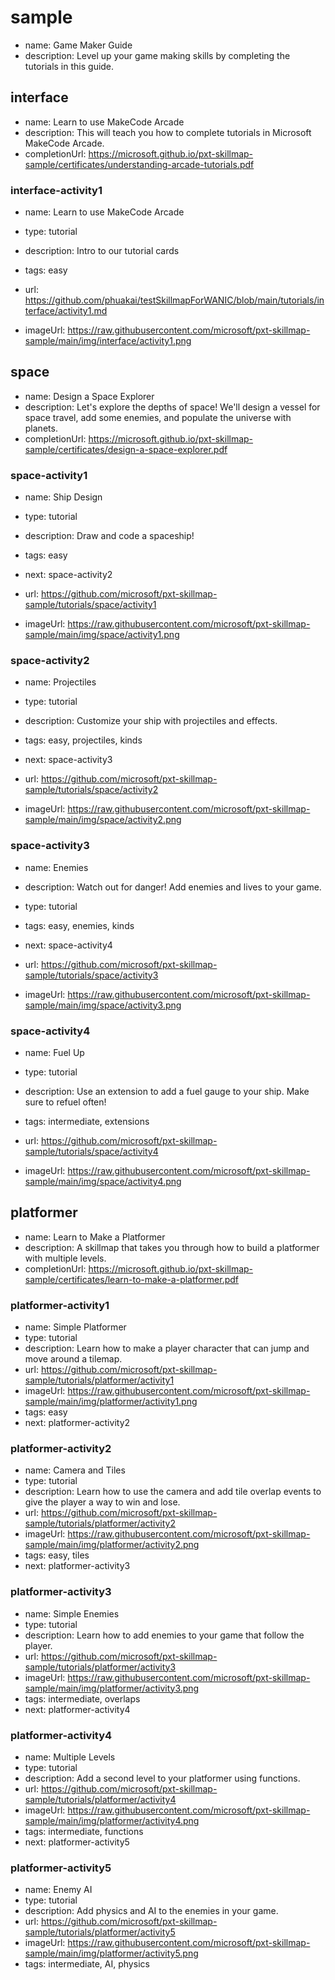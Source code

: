 # sample
* name: Game Maker Guide
* description: Level up your game making skills by completing the tutorials in this guide.

## interface
* name: Learn to use MakeCode Arcade
* description: This will teach you how to complete tutorials in Microsoft MakeCode Arcade.
* completionUrl: https://microsoft.github.io/pxt-skillmap-sample/certificates/understanding-arcade-tutorials.pdf

### interface-activity1

* name: Learn to use MakeCode Arcade
* type: tutorial
* description: Intro to our tutorial cards
* tags: easy

* url: https://github.com/phuakai/testSkillmapForWANIC/blob/main/tutorials/interface/activity1.md
* imageUrl: https://raw.githubusercontent.com/microsoft/pxt-skillmap-sample/main/img/interface/activity1.png

## space
* name: Design a Space Explorer
* description: Let's explore the depths of space! We'll design a vessel for space travel, add some enemies, and populate the universe with planets.
* completionUrl: https://microsoft.github.io/pxt-skillmap-sample/certificates/design-a-space-explorer.pdf

### space-activity1

* name: Ship Design
* type: tutorial
* description: Draw and code a spaceship!
* tags: easy
* next: space-activity2

* url: https://github.com/microsoft/pxt-skillmap-sample/tutorials/space/activity1
* imageUrl: https://raw.githubusercontent.com/microsoft/pxt-skillmap-sample/main/img/space/activity1.png

### space-activity2

* name: Projectiles
* type: tutorial
* description: Customize your ship with projectiles and effects.
* tags: easy, projectiles, kinds
* next: space-activity3

* url: https://github.com/microsoft/pxt-skillmap-sample/tutorials/space/activity2
* imageUrl: https://raw.githubusercontent.com/microsoft/pxt-skillmap-sample/main/img/space/activity2.png

### space-activity3

* name: Enemies
* description: Watch out for danger! Add enemies and lives to your game.
* type: tutorial
* tags: easy, enemies, kinds
* next: space-activity4

* url: https://github.com/microsoft/pxt-skillmap-sample/tutorials/space/activity3
* imageUrl: https://raw.githubusercontent.com/microsoft/pxt-skillmap-sample/main/img/space/activity3.png

### space-activity4

* name: Fuel Up
* type: tutorial
* description: Use an extension to add a fuel gauge to your ship. Make sure to refuel often!
* tags: intermediate, extensions


* url: https://github.com/microsoft/pxt-skillmap-sample/tutorials/space/activity4
* imageUrl: https://raw.githubusercontent.com/microsoft/pxt-skillmap-sample/main/img/space/activity4.png



## platformer
* name: Learn to Make a Platformer
* description: A skillmap that takes you through how to build a platformer with multiple levels.
* completionUrl: https://microsoft.github.io/pxt-skillmap-sample/certificates/learn-to-make-a-platformer.pdf

### platformer-activity1

* name: Simple Platformer
* type: tutorial
* description: Learn how to make a player character that can jump and move around a tilemap.
* url: https://github.com/microsoft/pxt-skillmap-sample/tutorials/platformer/activity1
* imageUrl: https://raw.githubusercontent.com/microsoft/pxt-skillmap-sample/main/img/platformer/activity1.png
* tags: easy
* next: platformer-activity2

### platformer-activity2

* name: Camera and Tiles
* type: tutorial
* description: Learn how to use the camera and add tile overlap events to give the player a way to win and lose.
* url: https://github.com/microsoft/pxt-skillmap-sample/tutorials/platformer/activity2
* imageUrl: https://raw.githubusercontent.com/microsoft/pxt-skillmap-sample/main/img/platformer/activity2.png
* tags: easy, tiles
* next: platformer-activity3

### platformer-activity3

* name: Simple Enemies
* type: tutorial
* description: Learn how to add enemies to your game that follow the player.
* url: https://github.com/microsoft/pxt-skillmap-sample/tutorials/platformer/activity3
* imageUrl: https://raw.githubusercontent.com/microsoft/pxt-skillmap-sample/main/img/platformer/activity3.png
* tags: intermediate, overlaps
* next: platformer-activity4

### platformer-activity4

* name: Multiple Levels
* type: tutorial
* description: Add a second level to your platformer using functions.
* url: https://github.com/microsoft/pxt-skillmap-sample/tutorials/platformer/activity4
* imageUrl: https://raw.githubusercontent.com/microsoft/pxt-skillmap-sample/main/img/platformer/activity4.png
* tags: intermediate, functions
* next: platformer-activity5

### platformer-activity5

* name: Enemy AI
* type: tutorial
* description: Add physics and AI to the enemies in your game.
* url: https://github.com/microsoft/pxt-skillmap-sample/tutorials/platformer/activity5
* imageUrl: https://raw.githubusercontent.com/microsoft/pxt-skillmap-sample/main/img/platformer/activity5.png
* tags: intermediate, AI, physics

